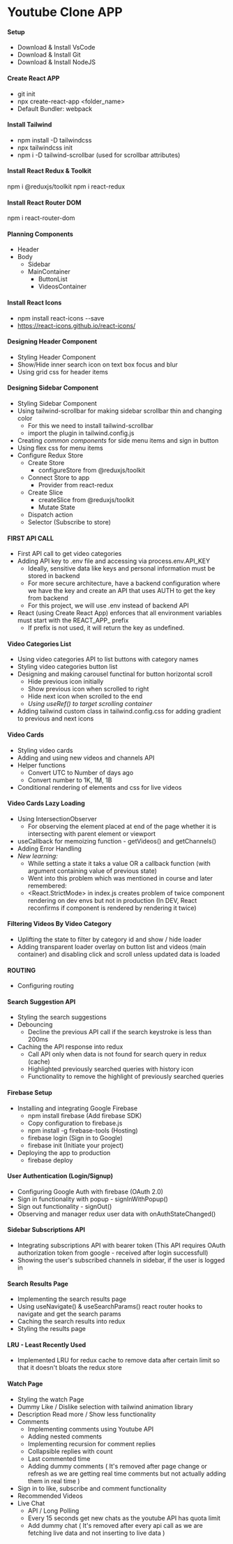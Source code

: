 # Youtube Clone APP

#### Setup ####
- Download & Install VsCode
- Download & Install Git
- Download & Install NodeJS

#### Create React APP ####
- git init
- npx create-react-app <folder_name>
- Default Bundler: webpack

#### Install Tailwind ####
- npm install -D tailwindcss
- npx tailwindcss init
- npm i -D tailwind-scrollbar (used for scrollbar attributes)

#### Install React Redux & Toolkit ####
npm i @reduxjs/toolkit
npm i react-redux

#### Install React Router DOM ####
npm i react-router-dom

#### Planning Components ####
- Header
- Body
    - Sidebar
    - MainContainer
        - ButtonList
        - VideosContainer

#### Install React Icons ####
- npm install react-icons --save
- https://react-icons.github.io/react-icons/

#### Designing Header Component ####
- Styling Header Component
- Show/Hide inner search icon on text box focus and blur 
- Using grid css for header items

#### Designing Sidebar Component ####
- Styling Sidebar Component
- Using tailwind-scrollbar for making sidebar scrollbar thin and changing color
    - For this we need to install tailwind-scrollbar
    - import the plugin in tailwind.config.js
- Creating *common components* for side menu items and sign in button
- Using flex css for menu items
- Configure Redux Store
    - Create Store
        - configureStore from @reduxjs/toolkit
    - Connect Store to app
        - Provider from react-redux
    - Create Slice
        - createSlice from @reduxjs/toolkit
        - Mutate State
    - Dispatch action
    - Selector (Subscribe to store)

#### FIRST API CALL ####
- First API call to get video categories
- Adding API key to .env file and accessing via process.env.API_KEY
    - Ideally, sensitive data like keys and personal information must be stored in backend
    - For more secure architecture, have a backend configuration where we have the key and create an API that uses AUTH to get the key from backend
    - For this project, we will use .env instead of backend API
- React (using Create React App) enforces that all environment variables must start with the REACT_APP_ prefix
    - If prefix is not used, it will return the key as undefined.

#### Video Categories List ####
- Using video categories API to list buttons with category names
- Styling video categories button list
- Designing and making carousel functinal for button horizontal scroll
    - Hide previous icon initially
    - Show previous icon when scrolled to right
    - Hide next icon when scrolled to the end
    - *Using useRef() to target scrolling container*
- Adding tailwind custom class in tailwind.config.css for adding gradient to previous and next icons

#### Video Cards ####
- Styling video cards
- Adding and using new videos and channels API
- Helper functions
    - Convert UTC to Number of days ago
    - Convert number to 1K, 1M, 1B
- Conditional rendering of elements and css for live videos

#### Video Cards Lazy Loading ####
- Using IntersectionObserver
    - For observing the element placed at end of the page whether it is intersecting with parent element or viewport
- useCallback for memoizing function - getVideos() and getChannels()
- Adding Error Handling
- *New learning:* 
    - While setting a state it taks a value OR a callback function (with argument containing value of previous state)
    - Went into this problem which was mentioned in course and later remembered:
    - <React.StrictMode> in index.js creates problem of twice component rendering on dev envs but not in production (In DEV, React reconfirms if component is rendered by rendering it twice)

#### Filtering Videos By Video Category ####
- Uplifting the state to filter by category id and show / hide loader
- Adding transparent loader overlay on button list and videos (main container) and disabling click and scroll unless updated data is loaded

#### ROUTING ####
- Configuring routing

#### Search Suggestion API ####
- Styling the search suggestions
- Debouncing
    - Decline the previous API call if the search keystroke is less than 200ms
- Caching the API response into redux
    - Call API only when data is not found for search query in redux (cache)
    - Highlighted previously searched queries with history icon
    - Functionality to remove the highlight of previously searched queries

#### Firebase Setup ####
- Installing and integrating Google Firebase
    - npm install firebase (Add firebase SDK)
    - Copy configuration to firebase.js
    - npm install -g firebase-tools (Hosting)
    - firebase login (Sign in to Google)
    - firebase init (Initiate your project)
- Deploying the app to production
    - firebase deploy

#### User Authentication (Login/Signup) ####
- Configuring Google Auth with firebase (OAuth 2.0)
- Sign in functionality with popup - signInWithPopup()
- Sign out functionality - signOut()
- Observing and manager redux user data with onAuthStateChanged()

#### Sidebar Subscriptions API ####
- Integrating subscriptions API with bearer token (This API requires OAuth authorization token from google - received after login successfull)
- Showing the user's subscribed channels in sidebar, if the user is logged in

#### Search Results Page ####
- Implementing the search results page
- Using useNavigate() & useSearchParams() react router hooks to navigate and get the search params
- Caching the search results into redux
- Styling the results page

#### LRU - Least Recently Used ####
- Implemented LRU for redux cache to remove data after certain limit so that it doesn't bloats the redux store

#### Watch Page ####
- Styling the watch Page
- Dummy Like / Dislike selection with tailwind animation library
- Description Read more / Show less functionality
- Comments
    - Implementing comments using Youtube API
    - Adding nested comments
    - Implementing recursion for comment replies
    - Collapsible replies with count
    - Last commented time
    - Adding dummy comments ( It's removed after page change or refresh as we are getting real time comments but not actually adding them in real time )
- Sign in to like, subscribe and comment functionality
- Recommended Videos
- Live Chat
    - API / Long Polling
    - Every 15 seconds get new chats as the youtube API has quota limit
    - Add dummy chat ( It's removed after every api call as we are fetching live data and not inserting to live data )
